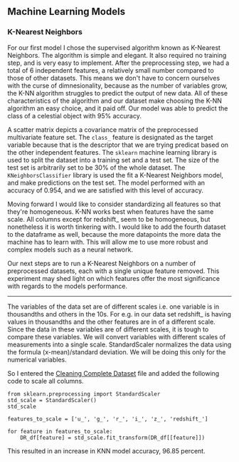 ## Machine Learning Models

### K-Nearest Neighbors  
For our first model I chose the supervised algorithm known as K-Nearest Neighbors. The algorithm is simple and elegant. It also required no training step, and is very easy to implement. After the preprocessing step, we had a total of 6 independent features, a relatively small number compared to those of other datasets. This means we don't have to concern ourselves with the curse of dimnesionality, because as the number of variables grow, the K-NN algorithm struggles to predict the output of new data. All of these characteristics of the algorithm and our dataset make choosing the K-NN algorithm an easy choice, and it paid off. Our model was able to predict the class of a celestial object with 95% accuracy.

A scatter matrix depicts a covariance matrix of the preprocessed multivariate feature set. The `class_` feature is designated as the target variable because that is the descriptor that we are trying predicat based on the other independent features. The `sklearn` machine learning library is used to split the dataset into a training set and a test set. The size of the test set is arbitrarily set to be 30% of the whole dataset. The `KNeighborsClassifier` library is used the fit a K-Nearest Neighbors model, and make predictions on the test set. The model performed with an accuracy of 0.954, and we are satisfied with this level of accuracy.

Moving forward I would like to consider standardizing all features so that they're homogeneous. K-NN works best when features have the same scale. All columns except for redshift_ seem to be homogeneous, but nonetheless it is worth tinkering with. I would like to add the fourth dataset to the dataframe as well, because the more datapoints the more data the machine has to learn with. This will allow me to use more robust and complex models such as a neural network.

Our next steps are to run a K-Nearest Neighbors on a number of preprocessed datasets, each with a single unique feature removed. This experiment may shed light on which features offer the most significance with regards to the models performance. 

---

The variables of the data set are of different scales i.e. one variable is in thousandths and others in the 10s. For e.g. in our data set redshift_ is having values in thousandths and the other features are in of a different scale. Since the data in these variables are of different scales, it is tough to compare these variables. We will convert variables with different scales of measurements into a single scale. StandardScaler normalizes the data using the formula (x-mean)/standard deviation. We will be doing this only for the numerical variables.  

So I entered the [Cleaning Complete Dataset]() file and added the following code to scale all columns.  
```
from sklearn.preprocessing import StandardScaler
std_scale = StandardScaler()
std_scale

features_to_scale = ['u_', 'g_', 'r_', 'i_', 'z_', 'redshift_']

for feature in features_to_scale:
    DR_df[feature] = std_scale.fit_transform(DR_df[[feature]])
```  
This resulted in an increase in KNN model accuracy, 96.85 percent.
